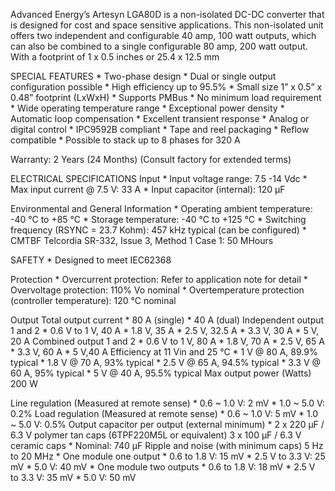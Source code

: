 Advanced Energy’s Artesyn LGA80D is a non-isolated DC-DC converter that is designed for cost and space sensitive applications. This non-isolated unit offers two independent and configurable 40 amp, 100 watt outputs, which can also be combined to a single configurable 80 amp, 200 watt output. With a footprint of 1 x 0.5 inches or 25.4 x 12.5 mm

SPECIAL FEATURES
    * Two-phase design
    * Dual or single output configuration possible
    * High efficiency up to 95.5%
    * Small size 1” x 0.5” x 0.48” footprint (LxWxH)
    * Supports PMBus
    * No minimum load requirement
    * Wide operating temperature range
    * Exceptional power density
    * Automatic loop compensation
    * Excellent transient response
    * Analog or digital control
    * IPC9592B compliant
    * Tape and reel packaging
    * Reflow compatible
    * Possible to stack up to 8 phases for 320 A

Warranty: 2 Years (24 Months) (Consult factory for extended terms)

ELECTRICAL SPECIFICATIONS
Input
    * Input voltage range: 7.5 -14 Vdc
    * Max input current @ 7.5 V: 33 A
    * Input capacitor (internal): 120 µF

Environmental and General Information
    * Operating ambient temperature: -40 °C to +85 °C
    * Storage temperature: -40 °C to +125 °C
    * Switching frequency (RSYNC = 23.7 Kohm): 457 kHz typical (can be configured)
    * CMTBF Telcordia SR-332, Issue 3, Method 1 Case 1: 50 MHours

SAFETY
    * Designed to meet IEC62368

Protection
    * Overcurrent protection: Refer to application note for detail
    * Overvoltage protection: 110% Vo nominal
    * Overtemperature protection (controller temperature): 120 °C nominal

Output
Total output current
    * 80 A (single)
    * 40 A (dual)
Independent output 1 and 2 
    * 0.6 V to 1 V, 40 A
    * 1.8 V, 35 A
    * 2.5 V, 32.5 A
    * 3.3 V, 30 A
    * 5 V, 20 A
Combined output 1 and 2 
    * 0.6 V to 1 V, 80 A
    * 1.8 V, 70 A
    * 2.5 V, 65 A
    * 3.3 V, 60 A
    * 5 V,40 A
Efficiency at 11 Vin and 25 °C 
    * 1 V @ 80 A, 89.9% typical
    * 1.8 V @ 70 A, 93% typical
    * 2.5 V @ 65 A, 94.5% typical
    * 3.3 V @ 60 A, 95% typical
    * 5 V @ 40 A, 95.5% typical
Max output power (Watts) 200 W

Line regulation (Measured at remote sense)
    * 0.6 ~ 1.0 V: 2 mV
    * 1.0 ~ 5.0 V: 0.2%
Load regulation (Measured at remote sense)
    * 0.6 ~ 1.0 V: 5 mV
    * 1.0 ~ 5.0 V: 0.5%
Output capacitor per output (external minimum)
    * 2 x 220 µF / 6.3 V polymer tan caps (6TPF220M5L or equivalent) 3 x 100 µF / 6.3 V ceramic caps
    * Nominal: 740 µF
Ripple and noise (with minimum caps) 5 Hz to 20 MHz
    * One module one output
        * 0.6 to 1.8 V: 15 mV
        * 2.5 V to 3.3 V: 25 mV
        * 5.0 V: 40 mV
    * One module two outputs
        * 0.6 to 1.8 V: 18 mV
        * 2.5 V to 3.3 V: 35 mV
        * 5.0 V: 50 mV